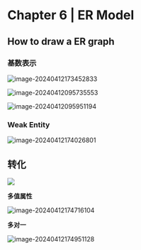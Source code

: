 # Chapter 6 | ER Model

## How to draw a ER graph

### 基数表示

![image-20240412173452833](https://zzh-pic-for-self.oss-cn-hangzhou.aliyuncs.com/img/202404121734922.png)

![image-20240412095735553](https://zzh-pic-for-self.oss-cn-hangzhou.aliyuncs.com/img/202404120958979.png)

![image-20240412095951194](https://zzh-pic-for-self.oss-cn-hangzhou.aliyuncs.com/img/202404120959390.png)

### Weak Entity

![image-20240412174026801](https://zzh-pic-for-self.oss-cn-hangzhou.aliyuncs.com/img/202404121740889.png)

## 转化

![](https://zzh-pic-for-self.oss-cn-hangzhou.aliyuncs.com/img/202404121746484.png)

**多值属性**

![image-20240412174716104](https://zzh-pic-for-self.oss-cn-hangzhou.aliyuncs.com/img/202404121747161.png)

**多对一**

![image-20240412174951128](C:/Users/orz20/AppData/Roaming/Typora/typora-user-images/image-20240412174951128.png)